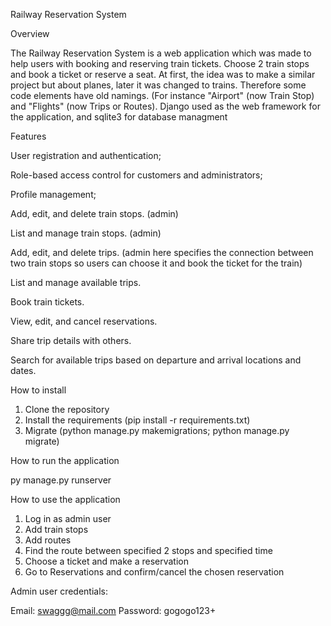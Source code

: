 Railway Reservation System

Overview

The Railway Reservation System is a web application which was made to help users with booking and reserving train tickets. Choose 2 train stops and book a ticket or reserve a seat. At first, the idea was to make a similar project but about planes, later it was changed to trains. Therefore some code elements have old namings. (For instance "Airport" (now Train Stop) and "Flights" (now Trips or Routes).
Django used as the web framework for the application, and sqlite3 for database managment

Features

  User registration and authentication;

  Role-based access control for customers and administrators;

  Profile management;


  Add, edit, and delete train stops. (admin)
  
  List and manage train stops. (admin)
  
  Add, edit, and delete trips. (admin here specifies the connection between two train stops so users can choose it and book the ticket for the train)
  
  List and manage available trips.
  
  Book train tickets.
  
  View, edit, and cancel reservations.
  
  Share trip details with others.
  
  Search for available trips based on departure and arrival locations and dates.

How to install

1. Clone the repository
2. Install the requirements (pip install -r requirements.txt)
3. Migrate (python manage.py makemigrations; python manage.py migrate)

How to run the application

py manage.py runserver

How to use the application

1. Log in as admin user
2. Add train stops
3. Add routes
4. Find the route between specified 2 stops and specified time
5. Choose a ticket and make a reservation
6. Go to Reservations and confirm/cancel the chosen reservation

Admin user credentials:

Email: swaggg@mail.com
Password: gogogo123+
